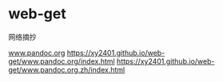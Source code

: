 # web-get
网络摘抄
 

www.pandoc.org
https://xy2401.github.io/web-get/www.pandoc.org/index.html
https://xy2401.github.io/web-get/www.pandoc.org.zh/index.html
